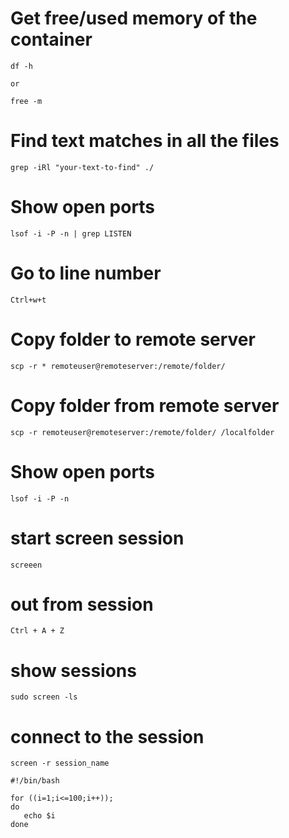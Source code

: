 [tags]: <> (linux, memory, free, usage)
# Get free/used memory of the container
```
df -h

or 

free -m
```
[tags-end]: <>


[tags]: <> (linux, text, find)
# Find text matches in all the files
```
grep -iRl "your-text-to-find" ./
```
[tags-end]: <>


[tags]: <> (linux, text, find)
# Show open ports
```
lsof -i -P -n | grep LISTEN
```
[tags-end]: <>


[tags]: <> (linux, nano, linenumber)
# Go to line number
```
Ctrl+w+t
```
[tags-end]: <>

[tags]: <> (ssh, scp, copy)
# Copy folder to remote server
```
scp -r * remoteuser@remoteserver:/remote/folder/
```
[tags-end]: <>


[tags]: <> (ssh, scp, copy)
# Copy folder from remote server
```
scp -r remoteuser@remoteserver:/remote/folder/ /localfolder
```
[tags-end]: <>

[tags]: <> (linux, ports, lsof)
# Show open ports
```
lsof -i -P -n
```
[tags-end]: <>

[tags]: <> (linux, screen, session, process)
# start screen session 
```
screeen 
```

# out from session
```
Ctrl + A + Z
```


# show sessions
```
sudo screen -ls
```

# connect to the session 
```
screen -r session_name
```
[tags-end]: <>


[tags]: <> (linux, bash, loop, for)

```
#!/bin/bash

for ((i=1;i<=100;i++)); 
do 
   echo $i
done
```
[tags-end]: <>
